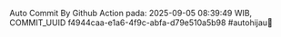 Auto Commit By Github Action pada: 2025-09-05 08:39:49 WIB, COMMIT_UUID f4944caa-e1a6-4f9c-abfa-d79e510a5b98 #autohijau🗿
